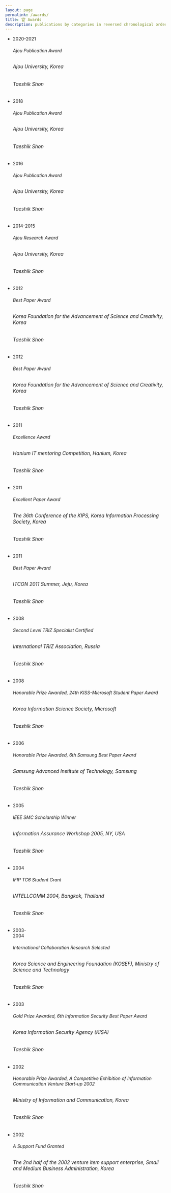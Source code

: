 ```yaml
---
layout: page
permalink: /awards/
title: 🏆 Awards
description: publications by categories in reversed chronological order. generated by jekyll-scholar.
---
```


<div class="card mt-3 p-3">
    <div>
        <ul class="card-text font-weight-light list-group list-group-flush">
         <li class="list-group-item">
                <div class="row">
                    <div class="col-xs-2 cl-sm-2 col-md-2 text-center" style="width: 75px;">
                        <span class="badge font-weight-bold primary-color-dark text-uppercase align-middle" style="min-width: 75px;">
                            2020-2021
                        </span>
                    </div>
                    <div class="col-xs-10 cl-sm-10 col-md-10 mt-2 mt-md-0">
                        <h6 class="title font-weight-bold ml-1 ml-md-4">
                            Ajou Publication Award
                        </h6>
                        <h6 class="ml-1 ml-md-4" style="font-size: 0.95rem;">Ajou University, Korea</h6>
                        <h6 class="ml-1 ml-md-4" style="font-size: 0.95rem; font-style: italic;">Taeshik Shon</h6>
                    </div>
                </div>
            </li>
            <li class="list-group-item">
                <div class="row">
                    <div class="col-xs-2 cl-sm-2 col-md-2 text-center" style="width: 75px;">
                        <span class="badge font-weight-bold primary-color-dark text-uppercase align-middle" style="min-width: 75px;">
                            2018
                        </span>
                    </div>
                    <div class="col-xs-10 cl-sm-10 col-md-10 mt-2 mt-md-0">
                        <h6 class="title font-weight-bold ml-1 ml-md-4">
                            Ajou Publication Award
                        </h6>
                        <h6 class="ml-1 ml-md-4" style="font-size: 0.95rem;">Ajou University, Korea</h6>
                        <h6 class="ml-1 ml-md-4" style="font-size: 0.95rem; font-style: italic;">Taeshik Shon</h6>
                    </div>
                </div>
            </li>
            <li class="list-group-item">
                <div class="row">
                    <div class="col-xs-2 cl-sm-2 col-md-2 text-center" style="width: 75px;">
                        <span class="badge font-weight-bold primary-color-dark text-uppercase align-middle" style="min-width: 75px;">
                            2016
                        </span>
                    </div>
                    <div class="col-xs-10 cl-sm-10 col-md-10 mt-2 mt-md-0">
                        <h6 class="title font-weight-bold ml-1 ml-md-4">
                            Ajou Publication Award
                        </h6>
                        <h6 class="ml-1 ml-md-4" style="font-size: 0.95rem;">Ajou University, Korea</h6>
                        <h6 class="ml-1 ml-md-4" style="font-size: 0.95rem; font-style: italic;">Taeshik Shon</h6>
                    </div>
                </div>
            </li>
            <li class="list-group-item">
                <div class="row">
                    <div class="col-xs-2 cl-sm-2 col-md-2 text-center" style="width: 75px;">
                        <span class="badge font-weight-bold primary-color-dark text-uppercase align-middle" style="min-width: 75px;">
                            2014-2015
                        </span>
                    </div>
                    <div class="col-xs-10 cl-sm-10 col-md-10 mt-2 mt-md-0">
                        <h6 class="title font-weight-bold ml-1 ml-md-4">
                            Ajou Research Award
                        </h6>
                        <h6 class="ml-1 ml-md-4" style="font-size: 0.95rem;">Ajou University, Korea</h6>
                        <h6 class="ml-1 ml-md-4" style="font-size: 0.95rem; font-style: italic;">Taeshik Shon</h6>
                    </div>
                </div>
            </li>
            <li class="list-group-item">
                <div class="row">
                    <div class="col-xs-2 cl-sm-2 col-md-2 text-center" style="width: 75px;">
                        <span class="badge font-weight-bold primary-color-dark text-uppercase align-middle" style="min-width: 75px;">
                            2012
                        </span>
                    </div>
                    <div class="col-xs-10 cl-sm-10 col-md-10 mt-2 mt-md-0">
                        <h6 class="title font-weight-bold ml-1 ml-md-4">
                            Best Paper Award
                        </h6>
                        <h6 class="ml-1 ml-md-4" style="font-size: 0.95rem;">Korea Foundation for the Advancement of Science and Creativity, Korea</h6>
                        <h6 class="ml-1 ml-md-4" style="font-size: 0.95rem; font-style: italic;">Taeshik Shon</h6>
                    </div>
                </div>
            </li>
            <li class="list-group-item">
                <div class="row">
                    <div class="col-xs-2 cl-sm-2 col-md-2 text-center" style="width: 75px;">
                        <span class="badge font-weight-bold primary-color-dark text-uppercase align-middle" style="min-width: 75px;">
                            2012
                        </span>
                    </div>
                    <div class="col-xs-10 cl-sm-10 col-md-10 mt-2 mt-md-0">
                        <h6 class="title font-weight-bold ml-1 ml-md-4">
                            Best Paper Award
                        </h6>
                        <h6 class="ml-1 ml-md-4" style="font-size: 0.95rem;">Korea Foundation for the Advancement of Science and Creativity, Korea</h6>
                        <h6 class="ml-1 ml-md-4" style="font-size: 0.95rem; font-style: italic;">Taeshik Shon</h6>
                    </div>
                </div>
            </li>
            <li class="list-group-item">
                <div class="row">
                    <div class="col-xs-2 cl-sm-2 col-md-2 text-center" style="width: 75px;">
                        <span class="badge font-weight-bold primary-color-dark text-uppercase align-middle" style="min-width: 75px;">
                            2011
                        </span>
                    </div>
                    <div class="col-xs-10 cl-sm-10 col-md-10 mt-2 mt-md-0">
                        <h6 class="title font-weight-bold ml-1 ml-md-4">
                            Excellence Award
                        </h6>
                        <h6 class="ml-1 ml-md-4" style="font-size: 0.95rem;">Hanium IT mentoring Competition, Hanium, Korea</h6>
                        <h6 class="ml-1 ml-md-4" style="font-size: 0.95rem; font-style: italic;">Taeshik Shon</h6>
                    </div>
                </div>
            </li>
            <li class="list-group-item">
                <div class="row">
                    <div class="col-xs-2 cl-sm-2 col-md-2 text-center" style="width: 75px;">
                        <!-- Add the year -->
                        <span class="badge font-weight-bold primary-color-dark text-uppercase align-middle" style="min-width: 75px;">
                            2011
                        </span>
                    </div>
                    <div class="col-xs-10 cl-sm-10 col-md-10 mt-2 mt-md-0">
                        <h6 class="title font-weight-bold ml-1 ml-md-4">
                            Excellent Paper Award
                        </h6>
                        <h6 class="ml-1 ml-md-4" style="font-size: 0.95rem;">The 36th Conference of the KIPS, Korea Information Processing Society, Korea</h6>
                        <h6 class="ml-1 ml-md-4" style="font-size: 0.95rem; font-style: italic;">Taeshik Shon</h6>
                    </div>
                </div>
            </li>
            <li class="list-group-item">
                <div class="row">
                    <div class="col-xs-2 cl-sm-2 col-md-2 text-center" style="width: 75px;">
                        <!-- Add the year -->
                        <span class="badge font-weight-bold primary-color-dark text-uppercase align-middle" style="min-width: 75px;">
                            2011
                        </span>
                    </div>
                    <div class="col-xs-10 cl-sm-10 col-md-10 mt-2 mt-md-0">
                        <h6 class="title font-weight-bold ml-1 ml-md-4">
                            Best Paper Award
                        </h6>
                        <h6 class="ml-1 ml-md-4" style="font-size: 0.95rem;">ITCON 2011 Summer, Jeju, Korea</h6>
                        <h6 class="ml-1 ml-md-4" style="font-size: 0.95rem; font-style: italic;">Taeshik Shon</h6>
                    </div>
                </div>
            </li>
            <li class="list-group-item">
                <div class="row">
                    <div class="col-xs-2 cl-sm-2 col-md-2 text-center" style="width: 75px;">
                        <!-- Add the year -->
                        <span class="badge font-weight-bold primary-color-dark text-uppercase align-middle" style="min-width: 75px;">
                            2008
                        </span>
                    </div>
                    <div class="col-xs-10 cl-sm-10 col-md-10 mt-2 mt-md-0">
                        <h6 class="title font-weight-bold ml-1 ml-md-4">
                            Second Level TRIZ Specialist Certified
                        </h6>
                        <h6 class="ml-1 ml-md-4" style="font-size: 0.95rem;">International TRIZ Association, Russia</h6>
                        <h6 class="ml-1 ml-md-4" style="font-size: 0.95rem; font-style: italic;">Taeshik Shon</h6>
                    </div>
                </div>
            </li>
            <li class="list-group-item">
                <div class="row">
                    <div class="col-xs-2 cl-sm-2 col-md-2 text-center" style="width: 75px;">
                        <!-- Add the year -->
                        <span class="badge font-weight-bold primary-color-dark text-uppercase align-middle" style="min-width: 75px;">
                            2008
                        </span>
                    </div>
                    <div class="col-xs-10 cl-sm-10 col-md-10 mt-2 mt-md-0">
                        <h6 class="title font-weight-bold ml-1 ml-md-4">
                            Honorable Prize Awarded, 24th KISS-Microsoft Student Paper Award
                        </h6>
                        <h6 class="ml-1 ml-md-4" style="font-size: 0.95rem;">Korea Information Science Society, Microsoft</h6>
                        <h6 class="ml-1 ml-md-4" style="font-size: 0.95rem; font-style: italic;">Taeshik Shon</h6>
                    </div>
                </div>
            </li>
            <li class="list-group-item">
                <div class="row">
                    <div class="col-xs-2 cl-sm-2 col-md-2 text-center" style="width: 75px;">
                        <!-- Add the year -->
                        <span class="badge font-weight-bold primary-color-dark text-uppercase align-middle" style="min-width: 75px;">
                            2006
                        </span>
                    </div>
                    <div class="col-xs-10 cl-sm-10 col-md-10 mt-2 mt-md-0">
                        <h6 class="title font-weight-bold ml-1 ml-md-4">
                            Honorable Prize Awarded, 6th Samsung Best Paper Award
                        </h6>
                        <h6 class="ml-1 ml-md-4" style="font-size: 0.95rem;">Samsung Advanced Institute of Technology, Samsung</h6>
                        <h6 class="ml-1 ml-md-4" style="font-size: 0.95rem; font-style: italic;">Taeshik Shon</h6>
                    </div>
                </div>
            </li>
            <li class="list-group-item">
                <div class="row">
                    <div class="col-xs-2 cl-sm-2 col-md-2 text-center" style="width: 75px;">
                        <!-- Add the year -->
                        <span class="badge font-weight-bold primary-color-dark text-uppercase align-middle" style="min-width: 75px;">
                            2005
                        </span>
                    </div>
                    <div class="col-xs-10 cl-sm-10 col-md-10 mt-2 mt-md-0">
                        <h6 class="title font-weight-bold ml-1 ml-md-4">
                            IEEE SMC Scholarship Winner
                        </h6>
                        <h6 class="ml-1 ml-md-4" style="font-size: 0.95rem;">Information Assurance Workshop 2005, NY, USA</h6>
                        <h6 class="ml-1 ml-md-4" style="font-size: 0.95rem; font-style: italic;">Taeshik Shon</h6>
                    </div>
                </div>
            </li>
            <li class="list-group-item">
                <div class="row">
                    <div class="col-xs-2 cl-sm-2 col-md-2 text-center" style="width: 75px;">
                        <!-- Add the year -->
                        <span class="badge font-weight-bold primary-color-dark text-uppercase align-middle" style="min-width: 75px;">
                            2004
                        </span>
                    </div>
                    <div class="col-xs-10 cl-sm-10 col-md-10 mt-2 mt-md-0">
                        <h6 class="title font-weight-bold ml-1 ml-md-4">
                            IFIP TC6 Student Grant
                        </h6>
                        <h6 class="ml-1 ml-md-4" style="font-size: 0.95rem;">INTELLCOMM 2004, Bangkok, Thailand</h6>
                        <h6 class="ml-1 ml-md-4" style="font-size: 0.95rem; font-style: italic;">Taeshik Shon</h6>
                    </div>
                </div>
            </li>
            <li class="list-group-item">
                <div class="row">
                    <div class="col-xs-2 cl-sm-2 col-md-2 text-center" style="width: 75px;">
                        <!-- Add the year range -->
                        <span class="badge font-weight-bold primary-color-dark text-uppercase align-middle" style="min-width: 75px;">
                            2003-2004
                        </span>
                    </div>
                    <div class="col-xs-10 cl-sm-10 col-md-10 mt-2 mt-md-0">
                        <h6 class="title font-weight-bold ml-1 ml-md-4">
                            International Collaboration Research Selected
                        </h6>
                        <h6 class="ml-1 ml-md-4" style="font-size: 0.95rem;">Korea Science and Engineering Foundation (KOSEF), Ministry of Science and Technology</h6>
                        <h6 class="ml-1 ml-md-4" style="font-size: 0.95rem; font-style: italic;">Taeshik Shon</h6>
                    </div>
                </div>
            </li>
            <li class="list-group-item">
                <div class="row">
                    <div class="col-xs-2 cl-sm-2 col-md-2 text-center" style="width: 75px;">
                        <!-- Add the year -->
                        <span class="badge font-weight-bold primary-color-dark text-uppercase align-middle" style="min-width: 75px;">
                            2003
                        </span>
                    </div>
                    <div class="col-xs-10 cl-sm-10 col-md-10 mt-2 mt-md-0">
                        <h6 class="title font-weight-bold ml-1 ml-md-4">
                            Gold Prize Awarded, 6th Information Security Best Paper Award
                        </h6>
                        <h6 class="ml-1 ml-md-4" style="font-size: 0.95rem;">Korea Information Security Agency (KISA)</h6>
                        <h6 class="ml-1 ml-md-4" style="font-size: 0.95rem; font-style: italic;">Taeshik Shon</h6>
                    </div>
                </div>
            </li>
            <li class="list-group-item">
                <div class="row">
                    <div class="col-xs-2 cl-sm-2 col-md-2 text-center" style="width: 75px;">
                        <!-- Add the year -->
                        <span class="badge font-weight-bold primary-color-dark text-uppercase align-middle" style="min-width: 75px;">
                            2002
                        </span>
                    </div>
                    <div class="col-xs-10 cl-sm-10 col-md-10 mt-2 mt-md-0">
                        <h6 class="title font-weight-bold ml-1 ml-md-4">
                            Honorable Prize Awarded, A Competitive Exhibition of Information Communication Venture Start-up 2002
                        </h6>
                        <h6 class="ml-1 ml-md-4" style="font-size: 0.95rem;">Ministry of Information and Communication, Korea</h6>
                        <h6 class="ml-1 ml-md-4" style="font-size: 0.95rem; font-style: italic;">Taeshik Shon</h6>
                    </div>
                </div>
            </li>
            <li class="list-group-item">
                <div class="row">
                    <div class="col-xs-2 cl-sm-2 col-md-2 text-center" style="width: 75px;">
                        <span class="badge font-weight-bold primary-color-dark text-uppercase align-middle" style="min-width: 75px;">
                            2002
                        </span>
                    </div>
                    <div class="col-xs-10 cl-sm-10 col-md-10 mt-2 mt-md-0">
                        <h6 class="title font-weight-bold ml-1 ml-md-4">
                            A Support Fund Granted
                        </h6>
                        <h6 class="ml-1 ml-md-4" style="font-size: 0.95rem;">The 2nd half of the 2002 venture item support enterprise, Small and Medium Business Administration, Korea</h6>
                        <h6 class="ml-1 ml-md-4" style="font-size: 0.95rem; font-style: italic;">Taeshik Shon</h6>
                    </div>
                </div>
            </li>
        </ul>
    </div>
</div>

